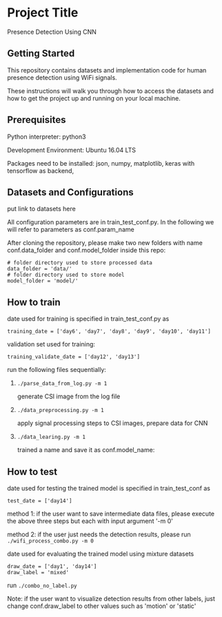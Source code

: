 # Project Title
Presence Detection Using CNN

## Getting Started

This repository contains datasets and implementation code for human presence detection using WiFi signals.

These instructions will walk you through how to access the datasets and how to get the project up and running on your local machine.

## Prerequisites
Python interpreter: python3

Development Environment: Ubuntu 16.04 LTS

Packages need to be installed:
json, numpy, matplotlib, keras with tensorflow as backend, 


## Datasets and Configurations
put link to datasets here

All configuration parameters are in train_test_conf.py. In the following we will refer to parameters as conf.param_name

After cloning the repository, please make two new folders with name conf.data_folder and conf.model_folder
inside this repo:

```
# folder directory used to store processed data
data_folder = 'data/'
# folder directory used to store model
model_folder = 'model/'
````


## How to train
date used for training is specified in train_test_conf.py as 
```
training_date = ['day6', 'day7', 'day8', 'day9', 'day10', 'day11']
```
validation set used for training:
```
training_validate_date = ['day12', 'day13']
```

run the following files sequentially:
1. ```./parse_data_from_log.py -m 1 ```
    
    generate CSI image from the log file
2. ```./data_preprocessing.py -m 1 ```
    
    apply signal processing steps to CSI images, prepare data for CNN
3. ```./data_learing.py -m 1 ```

    trained a name and save it as conf.model_name:
  

## How to test
date used for testing the trained model is specified in train_test_conf as
```
test_date = ['day14']
```
method 1: if the user want to save intermediate data files, please execute the above three 
steps but each with input argument '-m 0'

method 2: if the user just needs the detection results, please run 
```./wifi_process_combo.py -m 0```

date used for evaluating the trained model using mixture datasets
```
draw_date = ['day1', 'day14']
draw_label = 'mixed'
```
run ```./combo_no_label.py ```

Note: if the user want to visualize detection results from other labels, just change conf.draw_label 
to other values such as 'motion' or 'static'



